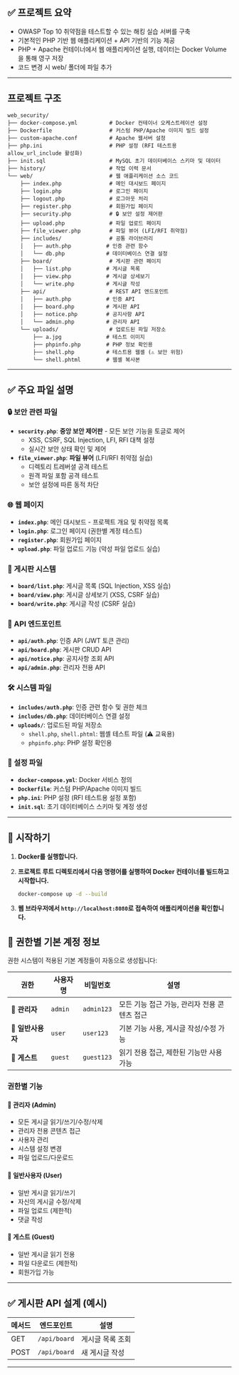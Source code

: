 ## ✅ 프로젝트 요약	
- OWASP Top 10 취약점을 테스트할 수 있는 해킹 실습 서버를 구축
- 기본적인 PHP 기반 웹 애플리케이션 + API 기반의 기능 제공
- PHP + Apache 컨테이너에서 웹 애플리케이션 실행, 데이터는 Docker Volume을 통해 영구 저장
- 코드 변경 시 web/ 폴더에 파일 추가

---
## 프로젝트 구조

```
web_security/
├── docker-compose.yml          # Docker 컨테이너 오케스트레이션 설정
├── Dockerfile                  # 커스텀 PHP/Apache 이미지 빌드 설정
├── custom-apache.conf          # Apache 웹서버 설정
├── php.ini                     # PHP 설정 (RFI 테스트용 allow_url_include 활성화)
├── init.sql                    # MySQL 초기 데이터베이스 스키마 및 데이터
├── history/                    # 작업 이력 문서
└── web/                        # 웹 애플리케이션 소스 코드
    ├── index.php               # 메인 대시보드 페이지
    ├── login.php               # 로그인 페이지
    ├── logout.php              # 로그아웃 처리
    ├── register.php            # 회원가입 페이지
    ├── security.php            # 🔒 보안 설정 제어판
    ├── upload.php              # 파일 업로드 페이지
    ├── file_viewer.php         # 파일 뷰어 (LFI/RFI 취약점)
    ├── includes/               # 공통 라이브러리
    │   ├── auth.php           # 인증 관련 함수
    │   └── db.php             # 데이터베이스 연결 설정
    ├── board/                  # 게시판 관련 페이지
    │   ├── list.php           # 게시글 목록
    │   ├── view.php           # 게시글 상세보기
    │   └── write.php          # 게시글 작성
    ├── api/                    # REST API 엔드포인트
    │   ├── auth.php           # 인증 API
    │   ├── board.php          # 게시판 API
    │   ├── notice.php         # 공지사항 API
    │   └── admin.php          # 관리자 API
    └── uploads/                # 업로드된 파일 저장소
        ├── a.jpg              # 테스트 이미지
        ├── phpinfo.php        # PHP 정보 확인용
        ├── shell.php          # 테스트용 웹셸 (⚠️ 보안 위험)
        └── shell.phtml        # 웹셸 복사본
```


---


## ✅ 주요 파일 설명

### 🔒 보안 관련 파일
- **`security.php`**: **중앙 보안 제어판** - 모든 보안 기능을 토글로 제어
  - XSS, CSRF, SQL Injection, LFI, RFI 대책 설정
  - 실시간 보안 상태 확인 및 제어
- **`file_viewer.php`**: **파일 뷰어** (LFI/RFI 취약점 실습)
  - 디렉토리 트레버셜 공격 테스트
  - 원격 파일 포함 공격 테스트
  - 보안 설정에 따른 동적 차단

### 🌐 웹 페이지
- **`index.php`**: 메인 대시보드 - 프로젝트 개요 및 취약점 목록
- **`login.php`**: 로그인 페이지 (권한별 계정 테스트)
- **`register.php`**: 회원가입 페이지
- **`upload.php`**: 파일 업로드 기능 (악성 파일 업로드 실습)

### 📝 게시판 시스템
- **`board/list.php`**: 게시글 목록 (SQL Injection, XSS 실습)
- **`board/view.php`**: 게시글 상세보기 (XSS, CSRF 실습)
- **`board/write.php`**: 게시글 작성 (CSRF 실습)

### 🔌 API 엔드포인트
- **`api/auth.php`**: 인증 API (JWT 토큰 관리)
- **`api/board.php`**: 게시판 CRUD API
- **`api/notice.php`**: 공지사항 조회 API
- **`api/admin.php`**: 관리자 전용 API

### 🛠️ 시스템 파일
- **`includes/auth.php`**: 인증 관련 함수 및 권한 체크
- **`includes/db.php`**: 데이터베이스 연결 설정
- **`uploads/`**: 업로드된 파일 저장소
  - `shell.php`, `shell.phtml`: 웹셸 테스트 파일 (⚠️ 교육용)
  - `phpinfo.php`: PHP 설정 확인용

### 🔧 설정 파일
- **`docker-compose.yml`**: Docker 서비스 정의
- **`Dockerfile`**: 커스텀 PHP/Apache 이미지 빌드
- **`php.ini`**: PHP 설정 (RFI 테스트용 설정 포함)
- **`init.sql`**: 초기 데이터베이스 스키마 및 계정 생성

---

## 🚀 시작하기

1. **Docker를 실행합니다.**

2. **프로젝트 루트 디렉토리에서 다음 명령어를 실행하여 Docker 컨테이너를 빌드하고 시작합니다.**
   ```bash
   docker-compose up -d --build
   ```

3. **웹 브라우저에서 `http://localhost:8080`로 접속하여 애플리케이션을 확인합니다.**

## 🔑 권한별 기본 계정 정보

권한 시스템이 적용된 기본 계정들이 자동으로 생성됩니다:

| 권한 | 사용자명 | 비밀번호 | 설명 |
|------|----------|----------|------|
| 👑 **관리자** | `admin` | `admin123` | 모든 기능 접근 가능, 관리자 전용 콘텐츠 접근 |
| 👤 **일반사용자** | `user` | `user123` | 기본 기능 사용, 게시글 작성/수정 가능 |
| 👻 **게스트** | `guest` | `guest123` | 읽기 전용 접근, 제한된 기능만 사용 가능 |

### 권한별 기능

#### 👑 관리자 (Admin)
- 모든 게시글 읽기/쓰기/수정/삭제
- 관리자 전용 콘텐츠 접근
- 사용자 관리
- 시스템 설정 변경
- 파일 업로드/다운로드

#### 👤 일반사용자 (User)
- 일반 게시글 읽기/쓰기
- 자신의 게시글 수정/삭제
- 파일 업로드 (제한적)
- 댓글 작성

#### 👻 게스트 (Guest)
- 일반 게시글 읽기 전용
- 파일 다운로드 (제한적)
- 회원가입 가능

---

## ✅ 게시판 API 설계 (예시)

| 메서드 | 엔드포인트       | 설명 |
|--------|-----------------|------|
| GET    | `/api/board`  | 게시글 목록 조회 |
| POST   | `/api/board` | 새 게시글 작성 |

---